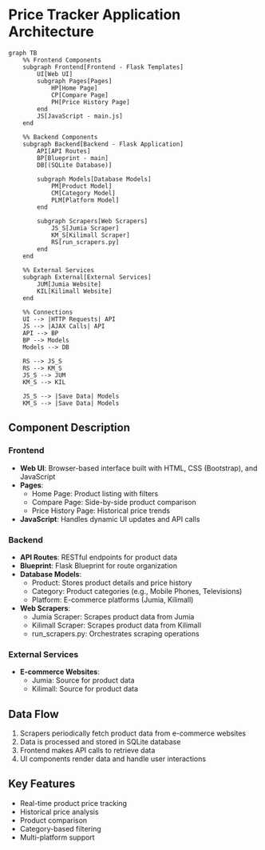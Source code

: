 # Price Tracker Application Architecture

```mermaid
graph TB
    %% Frontend Components
    subgraph Frontend[Frontend - Flask Templates]
        UI[Web UI]
        subgraph Pages[Pages]
            HP[Home Page]
            CP[Compare Page]
            PH[Price History Page]
        end
        JS[JavaScript - main.js]
    end

    %% Backend Components
    subgraph Backend[Backend - Flask Application]
        API[API Routes]
        BP[Blueprint - main]
        DB[(SQLite Database)]
        
        subgraph Models[Database Models]
            PM[Product Model]
            CM[Category Model]
            PLM[Platform Model]
        end
        
        subgraph Scrapers[Web Scrapers]
            JS_S[Jumia Scraper]
            KM_S[Kilimall Scraper]
            RS[run_scrapers.py]
        end
    end

    %% External Services
    subgraph External[External Services]
        JUM[Jumia Website]
        KIL[Kilimall Website]
    end

    %% Connections
    UI --> |HTTP Requests| API
    JS --> |AJAX Calls| API
    API --> BP
    BP --> Models
    Models --> DB
    
    RS --> JS_S
    RS --> KM_S
    JS_S --> JUM
    KM_S --> KIL
    
    JS_S --> |Save Data| Models
    KM_S --> |Save Data| Models
```

## Component Description

### Frontend
- **Web UI**: Browser-based interface built with HTML, CSS (Bootstrap), and JavaScript
- **Pages**:
  - Home Page: Product listing with filters
  - Compare Page: Side-by-side product comparison
  - Price History Page: Historical price trends
- **JavaScript**: Handles dynamic UI updates and API calls

### Backend
- **API Routes**: RESTful endpoints for product data
- **Blueprint**: Flask Blueprint for route organization
- **Database Models**:
  - Product: Stores product details and price history
  - Category: Product categories (e.g., Mobile Phones, Televisions)
  - Platform: E-commerce platforms (Jumia, Kilimall)
- **Web Scrapers**:
  - Jumia Scraper: Scrapes product data from Jumia
  - Kilimall Scraper: Scrapes product data from Kilimall
  - run_scrapers.py: Orchestrates scraping operations

### External Services
- **E-commerce Websites**:
  - Jumia: Source for product data
  - Kilimall: Source for product data

## Data Flow
1. Scrapers periodically fetch product data from e-commerce websites
2. Data is processed and stored in SQLite database
3. Frontend makes API calls to retrieve data
4. UI components render data and handle user interactions

## Key Features
- Real-time product price tracking
- Historical price analysis
- Product comparison
- Category-based filtering
- Multi-platform support
